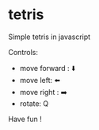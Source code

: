 # tetris
Simple tetris in javascript

Controls:
- move forward : ⬇️
- move left: ⬅️
- move right : ➡️
- rotate: Q

Have fun !
